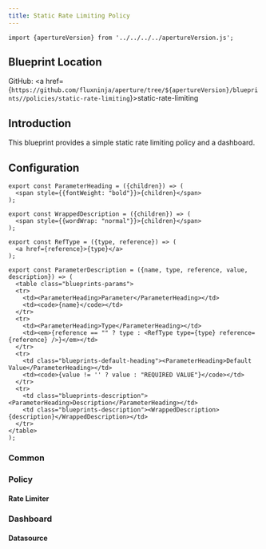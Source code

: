 ```yaml
---
title: Static Rate Limiting Policy
---
```


```mdx-code-block
import {apertureVersion} from '../../../../apertureVersion.js';
```

## Blueprint Location

GitHub: <a
href={`https://github.com/fluxninja/aperture/tree/${apertureVersion}/blueprints//policies/static-rate-limiting`}>static-rate-limiting</a>

## Introduction

This blueprint provides a simple static rate limiting policy and a dashboard.

## Configuration

<!-- Configuration Marker -->

```mdx-code-block
export const ParameterHeading = ({children}) => (
  <span style={{fontWeight: "bold"}}>{children}</span>
);

export const WrappedDescription = ({children}) => (
  <span style={{wordWrap: "normal"}}>{children}</span>
);

export const RefType = ({type, reference}) => (
  <a href={reference}>{type}</a>
);

export const ParameterDescription = ({name, type, reference, value, description}) => (
  <table class="blueprints-params">
  <tr>
    <td><ParameterHeading>Parameter</ParameterHeading></td>
    <td><code>{name}</code></td>
  </tr>
  <tr>
    <td><ParameterHeading>Type</ParameterHeading></td>
    <td><em>{reference == "" ? type : <RefType type={type} reference={reference} />}</em></td>
  </tr>
  <tr>
    <td class="blueprints-default-heading"><ParameterHeading>Default Value</ParameterHeading></td>
    <td><code>{value != '' ? value : "REQUIRED VALUE"}</code></td>
  </tr>
  <tr>
    <td class="blueprints-description"><ParameterHeading>Description</ParameterHeading></td>
    <td class="blueprints-description"><WrappedDescription>{description}</WrappedDescription></td>
  </tr>
</table>
);
```

<h3 class="blueprints-h3">Common</h3>

<ParameterDescription
    name="common.policy_name"
    type="string"
    reference=""
    value=''
    description='Name of the policy.' />

<h3 class="blueprints-h3">Policy</h3>

<ParameterDescription
    name="policy.evaluation_interval"
    type="string"
    reference=""
    value=''
    description='How often should the policy be re-evaluated' />

<ParameterDescription
    name="policy.classifiers"
    type="[]aperture.spec.v1.Classifier"
    reference="/reference/policies/spec.md#v1-classifier"
    value=''
    description='List of classification rules.' />

<h4 class="blueprints-h4">Rate Limiter</h4>

<ParameterDescription
    name="policy.rate_limiter.rate_limit"
    type="float64"
    reference=""
    value=''
    description='Number of requests per `policy.rate_limiter.parameters.limit_reset_interval` to accept' />

<ParameterDescription
    name="policy.rate_limiter.flow_selector"
    type="aperture.spec.v1.FlowSelector"
    reference="/reference/policies/spec.md#v1-flow-selector"
    value=''
    description='A flow selector to match requests against' />

<ParameterDescription
    name="policy.rate_limiter.parameters"
    type="aperture.spec.v1.RateLimiterParameters"
    reference="/reference/policies/spec.md#v1-rate-limiter-parameters"
    value=''
    description='Parameters.' />

<ParameterDescription
    name="policy.rate_limiter.parameters.label_key"
    type="string"
    reference=""
    value=''
    description='Flow label to use for rate limiting.' />

<ParameterDescription
    name="policy.rate_limiter.dynamic_config"
    type="aperture.spec.v1.RateLimiterDefaultConfig"
    reference="/reference/policies/spec.md#v1-rate-limiter-default-config"
    value=''
    description='Dynamic configuration for rate limiter that can be applied at the runtime.' />

<h3 class="blueprints-h3">Dashboard</h3>

<ParameterDescription
    name="dashboard.refresh_interval"
    type="string"
    reference=""
    value=''
    description='Refresh interval for dashboard panels.' />

<h4 class="blueprints-h4">Datasource</h4>

<ParameterDescription
    name="dashboard.datasource.name"
    type="string"
    reference=""
    value=''
    description='Datasource name.' />

<ParameterDescription
    name="dashboard.datasource.filter_regex"
    type="string"
    reference=""
    value=''
    description='Datasource filter regex.' />
